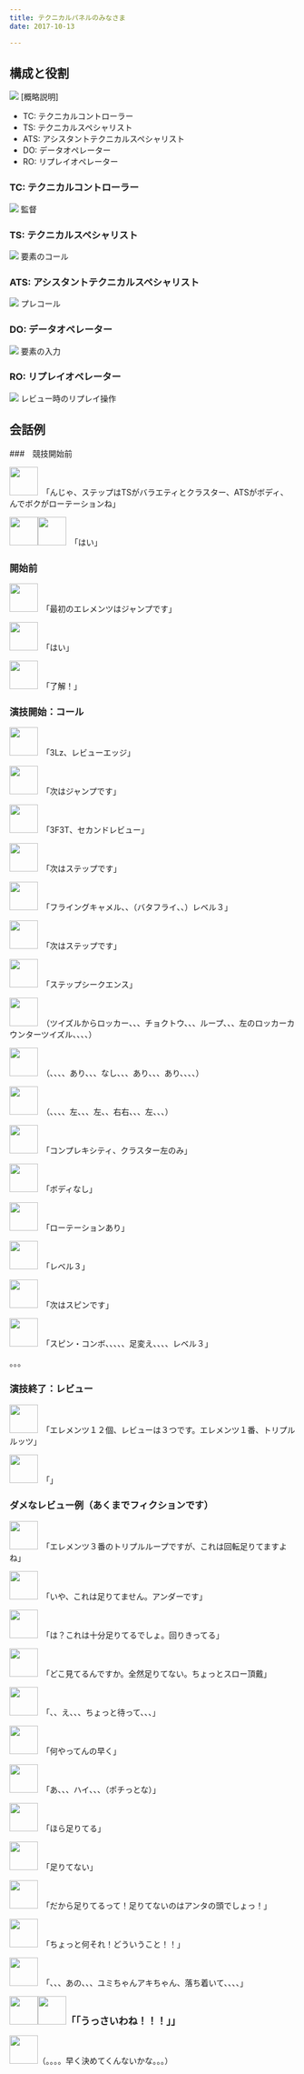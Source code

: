 ```yaml
---
title: テクニカルパネルのみなさま
date: 2017-10-13

---
```


## 構成と役割
![](images/technical_panel.png)
[概略説明]

- TC: テクニカルコントローラー
- TS: テクニカルスペシャリスト
- ATS: アシスタントテクニカルスペシャリスト
- DO: データオペレーター
- RO: リプレイオペレーター

### TC: テクニカルコントローラー
![](images/tc.png)
監督

### TS: テクニカルスペシャリスト
![](images/ts.png)
要素のコール


### ATS: アシスタントテクニカルスペシャリスト
![](images/ats.png)
プレコール

### DO: データオペレーター
![](images/do.png)
要素の入力

### RO: リプレイオペレーター
![](images/ro.png)
レビュー時のリプレイ操作

## 会話例
###　競技開始前
<p><img src="/images/tc_face.png" height="50"></img>　「んじゃ、ステップはTSがバラエティとクラスター、ATSがボディ、んでボクがローテーションね」</p>
<p><img src="/images/ats_face.png" height="50"></img><img src="/images/ts_face.png" height="50"></img>　「はい」</p>

### 開始前
<p><img src="/images/ats_face.png" height="50"></img>　「最初のエレメンツはジャンプです」</p>
<p><img src="/images/ts_face.png" height="50"></img>　「はい」</p>
<p><img src="/images/tc_face.png" height="50"></img>　「了解！」</p>

### 演技開始：コール
<p><img src="/images/ts_face.png" height="50"></img>　「3Lz、レビューエッジ」</p>
<p><img src="/images/ats_face.png" height="50"></img>　「次はジャンプです」</p>
<p><img src="/images/ts_face.png" height="50"></img>　「3F3T、セカンドレビュー」</p>
<p><img src="/images/ats_face.png" height="50"></img>　「次はステップです」</p>
<p><img src="/images/ts_face.png" height="50"></img>　「フライングキャメル、、（バタフライ、、）レベル３」</p>
<p><img src="/images/ats_face.png" height="50"></img>　「次はステップです」</p>
<p><img src="/images/ts_face.png" height="50"></img>　「ステップシークエンス」</p>
<p><img src="/images/ts_face.png" height="50"></img>　（ツイズルからロッカー、、、チョクトウ、、、ループ、、、左のロッカーカウンターツイズル、、、、）</p>
<p><img src="/images/ats_face.png" height="50"></img>　（、、、、あり、、、なし、、、あり、、、あり、、、、）</p>
<p><img src="/images/tc_face.png" height="50"></img>　（、、、、左、、、左、、右右、、、左、、、）</p>
<p><img src="/images/ts_face.png" height="50"></img>　「コンプレキシティ、クラスター左のみ」</p>
<p><img src="/images/ats_face.png" height="50"></img>　「ボディなし」</p>
<p><img src="/images/tc_face.png" height="50"></img>　「ローテーションあり」</p>
<p><img src="/images/ts_face.png" height="50"></img>　「レベル３」</p>

<p><img src="/images/ats_face.png" height="50"></img>　「次はスピンです」</p>
<p><img src="/images/ts_face.png" height="50"></img>　「スピン・コンボ、、、、、足変え、、、、レベル３」</p>
。。。

### 演技終了：レビュー

<p><img src="/images/do_face.png" height="50"></img>　「エレメンツ１２個、レビューは３つです。エレメンツ１番、トリプルルッツ」</p>
<p><img src="/images/ts_face.png" height="50"></img>　「」</p>

### ダメなレビュー例（あくまでフィクションです）
<p><img src="/images/ts_face.png" height="50"></img>　「エレメンツ３番のトリプルループですが、これは回転足りてますよね」</p>
<p><img src="/images/ats_face.png" height="50"></img>　「いや、これは足りてません。アンダーです」</p>
<p><img src="/images/ts_face.png" height="50"></img>　「は？これは十分足りてるでしょ。回りきってる」</p>
<p><img src="/images/ats_face.png" height="50"></img>　「どこ見てるんですか。全然足りてない。ちょっとスロー頂戴」</p>
<p><img src="/images/tc_face.png" height="50"></img>　「、、え、、、ちょっと待って、、、」</p>
<p><img src="/images/ats_face.png" height="50"></img>　「何やってんの早く」</p>
<p><img src="/images/ro_face.png" height="50"></img>　「あ、、、ハイ、、、（ポチっとな）」</p>
<p><img src="/images/ts_face.png" height="50"></img>　「ほら足りてる」</p>
<p><img src="/images/ats_face.png" height="50"></img>　「足りてない」</p>
<p><img src="/images/ts_face.png" height="50"></img>　「だから足りてるって！足りてないのはアンタの頭でしょっ！」</p>
<p><img src="/images/ats_face.png" height="50"></img>　「ちょっと何それ！どういうこと！！」</p>
<p><img src="/images/tc_face.png" height="50"></img>　「、、、あの、、、ユミちゃんアキちゃん、落ち着いて、、、、」</p>
<p><img src="/images/ts_face.png" height="50"></img><img src="/images/ats_face.png" height="50"></img><strong><big>「「うっさいわね！！！」」</big></strong></p>
<p><img src="/images/do_face.png" height="50"></img>（。。。。早く決めてくんないかな。。。）</p>

